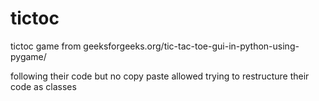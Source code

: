 # tictoc
tictoc game from geeksforgeeks.org/tic-tac-toe-gui-in-python-using-pygame/

following their code but no copy paste allowed 
trying to restructure their code as classes
